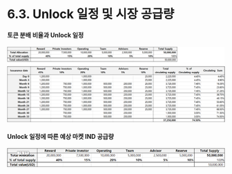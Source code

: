# 6.3. Unlock 일정 및 시장 공급량

#### 토큰 분배 비율과 Unlock 일정

![](<../.gitbook/assets/image (22).png>)

#### Unlock 일정에 따른 예상 마켓 IND 공급량

![](<../.gitbook/assets/image (6).png>)
